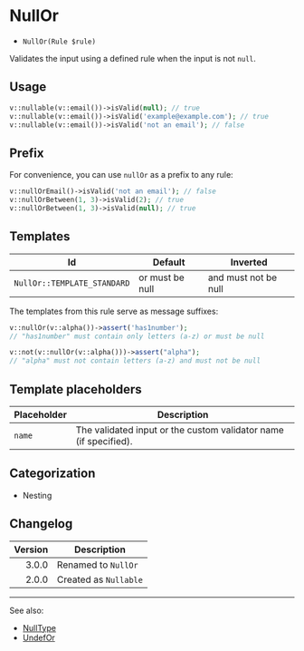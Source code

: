 # NullOr

- `NullOr(Rule $rule)`

Validates the input using a defined rule when the input is not `null`.

## Usage

```php
v::nullable(v::email())->isValid(null); // true
v::nullable(v::email())->isValid('example@example.com'); // true
v::nullable(v::email())->isValid('not an email'); // false
```

## Prefix

For convenience, you can use `nullOr` as a prefix to any rule:

```php
v::nullOrEmail()->isValid('not an email'); // false
v::nullOrBetween(1, 3)->isValid(2); // true
v::nullOrBetween(1, 3)->isValid(null); // true
```

## Templates

| Id                          | Default         | Inverted             |
|-----------------------------|-----------------|----------------------|
| `NullOr::TEMPLATE_STANDARD` | or must be null | and must not be null |

The templates from this rule serve as message suffixes:

```php
v::nullOr(v::alpha())->assert('has1number');
// "has1number" must contain only letters (a-z) or must be null

v::not(v::nullOr(v::alpha()))->assert("alpha");
// "alpha" must not contain letters (a-z) and must not be null
```

## Template placeholders

| Placeholder | Description                                                      |
|-------------|------------------------------------------------------------------|
| `name`      | The validated input or the custom validator name (if specified). |

## Categorization

- Nesting

## Changelog

| Version | Description           |
|--------:|-----------------------|
|   3.0.0 | Renamed to `NullOr`   |
|   2.0.0 | Created as `Nullable` |

***
See also:

- [NullType](NullType.md)
- [UndefOr](UndefOr.md)
